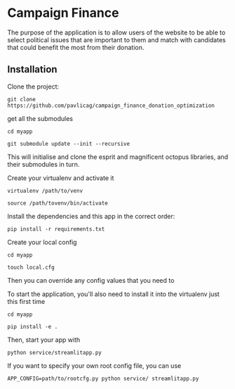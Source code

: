 # Campaign Finance 

The purpose of the application is to allow users of the website to be able to select political issues that are important to them and match with candidates that could benefit the most from their donation.   

## Installation 

  

Clone the project: 

  

    git clone https://github.com/pavlicag/campaign_finance_donation_optimization 

  

get all the submodules 

  

    cd myapp 

    git submodule update --init --recursive 

     

This will initialise and clone the esprit and magnificent octopus libraries, and their submodules in turn. 

  

Create your virtualenv and activate it 

  

    virtualenv /path/to/venv 

    source /path/tovenv/bin/activate 

  

Install the dependencies and this app in the correct order: 

  

    pip install -r requirements.txt 

     

Create your local config 

  

    cd myapp 

    touch local.cfg 

  

Then you can override any config values that you need to 

  

To start the application, you'll also need to install it into the virtualenv just this first time 

  

    cd myapp 

    pip install -e . 

  

Then, start your app with 

  

    python service/streamlitapp.py 

  

If you want to specify your own root config file, you can use 

  

    APP_CONFIG=path/to/rootcfg.py python service/ streamlitapp.py
